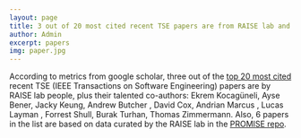 ```yaml
---
layout: page
title: 3 out of 20 most cited recent TSE papers are from RAISE lab and more from PROMISE repo!
author: Admin
excerpt: papers
img: paper.jpg
---
```

According to metrics from google scholar, three out of the [top 20 most cited](https://scholar.google.com/citations?hl=en&view_op=list_hcore&venue=ne7Vj8c_KBUJ.2017&vq=eng_softwaresystems&cstart=0) recent TSE (IEEE Transactions on Software Engineering) papers are by RAISE lab people, plus their talented co-authors: Ekrem Kocagüneli, Ayse Bener, Jacky Keung, Andrew Butcher , David Cox, Andrian Marcus , Lucas Layman , Forrest Shull, Burak Turhan, Thomas Zimmermann.
Also, 6 papers in the list are based on data curated by the RAISE lab in the [PROMISE repo](https://zenodo.org/communities/seacraft/?page=1&size=20).
